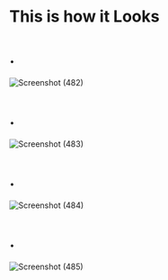 # This is how it Looks #
# . #

![Screenshot (482)](https://github.com/Ukashashere/Portfolio_Ukasha_Ahmad/assets/116743795/3ec26b5f-33e1-40ad-8d99-a15ef3edc396)
# . #
![Screenshot (483)](https://github.com/Ukashashere/Portfolio_Ukasha_Ahmad/assets/116743795/256ea65d-14ac-4773-b2f4-e07713e47a98)
# . #
![Screenshot (484)](https://github.com/Ukashashere/Portfolio_Ukasha_Ahmad/assets/116743795/388d5039-ac36-4002-82af-fdeebe40c550)
# . #
![Screenshot (485)](https://github.com/Ukashashere/Portfolio_Ukasha_Ahmad/assets/116743795/c8bbe842-159c-41c2-abeb-09050779de7b)


